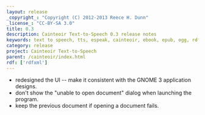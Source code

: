 ```yaml
---
layout: release
_copyright_: "Copyright (C) 2012-2013 Reece H. Dunn"
_license_: "CC-BY-SA 3.0"
title: 0.3
description: Cainteoir Text-to-Speech 0.3 release notes
keywords: text to speech, tts, espeak, cainteoir, ebook, epub, ogg, rdf, metadata, gnome, gtk
category: release
project: Cainteoir Text-to-Speech
parent: /cainteoir/index.html
rdf: ['rdfxml']
---
```


*  redesigned the UI -- make it consistent with the GNOME 3 application designs.
*  don't show the "unable to open document" dialog when launching the program.
*  keep the previous document if opening a document fails.
